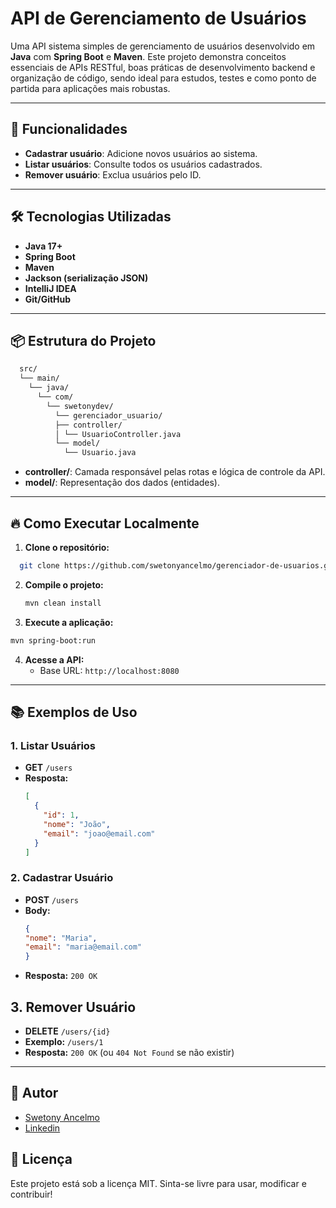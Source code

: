 # API de Gerenciamento de Usuários

Uma API sistema simples de gerenciamento de usuários desenvolvido em **Java** com **Spring Boot** e **Maven**. Este projeto demonstra conceitos essenciais de APIs RESTful, boas práticas de desenvolvimento backend e organização de código, sendo ideal para estudos, testes e como ponto de partida para aplicações mais robustas.

---

## 🚀 Funcionalidades

- **Cadastrar usuário**: Adicione novos usuários ao sistema.
- **Listar usuários**: Consulte todos os usuários cadastrados.
- **Remover usuário**: Exclua usuários pelo ID.

---

## 🛠️ Tecnologias Utilizadas

- **Java 17+**
- **Spring Boot**
- **Maven**
- **Jackson (serialização JSON)**
- **IntelliJ IDEA**
- **Git/GitHub**

---

## 📦 Estrutura do Projeto

```bash
  src/ 
  └── main/ 
    └── java/ 
      └── com/ 
        └── swetonydev/ 
          └── gerenciador_usuario/ 
          ├── controller/ 
          │ └── UsuarioController.java 
          └── model/
            └── Usuario.java
```

- **controller/**: Camada responsável pelas rotas e lógica de controle da API.
- **model/**: Representação dos dados (entidades).

---

## 🔥 Como Executar Localmente

1. **Clone o repositório:**

  ```bash
    git clone https://github.com/swetonyancelmo/gerenciador-de-usuarios.git cd gerenciador-de-usuarios
  ```

2. **Compile o projeto:**
   ```bash
   mvn clean install
   ```
   
3. **Execute a aplicação:**
  ```bash
  mvn spring-boot:run
  ```
4. **Acesse a API:**
   - Base URL: `http://localhost:8080`

---

## 📚 Exemplos de Uso

### 1. Listar Usuários

- **GET** `/users`
- **Resposta:**  
  ```json
  [
    {
      "id": 1,
      "nome": "João",
      "email": "joao@email.com"
    }
  ]
  ```
### 2. Cadastrar Usuário
- **POST** `/users`
- **Body:**
  ```json
  {
  "nome": "Maria",
  "email": "maria@email.com"
  }
  ```
- **Resposta:** `200 OK`

## 3. Remover Usuário
- **DELETE** `/users/{id}`
- **Exemplo:** `/users/1`
- **Resposta:** `200 OK` (ou `404 Not Found` se não existir)

<hr></hr>

## 👤 Autor

- [Swetony Ancelmo](https://github.com/swetonyancelmo)
- [Linkedin](https://www.linkedin.com/in/swetony-ancelmo)

## 📝 Licença

Este projeto está sob a licença MIT. Sinta-se livre para usar, modificar e contribuir!











  


